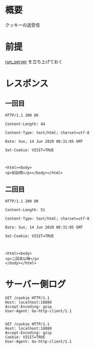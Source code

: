 # 概要
クッキーの送受信

# 前提

[run_server](../../02/run_server) を立ち上げておく

# レスポンス

## 一回目
```
HTTP/1.1 200 OK

Content-Length: 44

Content-Type: text/html; charset=utf-8

Date: Sun, 14 Jun 2020 00:31:05 GMT

Set-Cookie: VISIT=TRUE



<html><body>
<p>初訪問</p></body></html>

```

## 二回目
```
HTTP/1.1 200 OK

Content-Length: 51

Content-Type: text/html; charset=utf-8

Date: Sun, 14 Jun 2020 00:31:05 GMT

Set-Cookie: VISIT=TRUE



<html><body>
<p>二回目以降</p>
</body></html>
```

# サーバー側ログ
```
GET /cookie HTTP/1.1
Host: localhost:18888
Accept-Encoding: gzip
User-Agent: Go-http-client/1.1


GET /cookie HTTP/1.1
Host: localhost:18888
Accept-Encoding: gzip
Cookie: VISIT=TRUE
User-Agent: Go-http-client/1.1
```